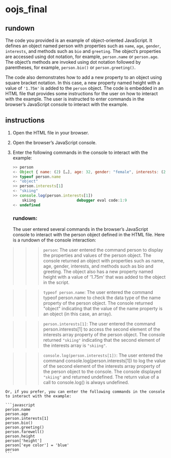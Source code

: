 # oojs_final 

## rundown 
The code you provided is an example of object-oriented JavaScript. It defines an object named person with properties such as `name`, `age`, `gender`, `interests`, and methods such as `bio` and `greeting`. The object’s properties are accessed using dot notation, for example, `person.name` or `person.age`. The object’s methods are invoked using dot notation followed by parentheses, for example, `person.bio()` or `person.greeting()`. 

The code also demonstrates how to add a new property to an object using square bracket notation. In this case, a new property named height with a value of `'1.75m'` is added to the `person` object. The code is embedded in an HTML file that provides some instructions for the user on how to interact with the example. The user is instructed to enter commands in the browser’s JavaScript console to interact with the example.

## instructions

1. Open the HTML file in your browser.
2. Open the browser’s JavaScript console.
3. Enter the following commands in the console to interact with the example:


    ```javascript
    >> person
    <- Object { name: (2) […], age: 32, gender: "female", interests: (2) […], bio: bio(), greeting: greeting(), height: "1.75m" }
    >> typeof person.name
    <- "object"
    >> person.interests[1]
    <- "skiing"
    >> console.log(person.interests[1])
        skiing                  debugger eval code:1:9
    <- undefined
    
    ```

    ### rundown:
    The user entered several commands in the browser’s JavaScript console to interact with the person object defined in the HTML file. Here is a rundown of the console interaction:

>>>`person`: The user entered the command person to display the properties and values of the person object. The console returned an object with properties such as name, age, gender, interests, and methods such as bio and greeting. The object also has a new property named height with a value of '1.75m' that was added to the object in the script.

>>>`typeof person.name`: The user entered the command typeof person.name to check the data type of the name property of the person object. The console returned "object" indicating that the value of the name property is an object (in this case, an array).

>>>`person.interests[1]`: The user entered the command person.interests[1] to access the second element of the interests array property of the person object. The console returned `"skiing"` indicating that the second element of the interests array is `"skiing"`.

>>>`console.log(person.interests[1])`: The user entered the command console.log(person.interests[1]) to log the value of the second element of the interests array property of the person object to the console. The console displayed `"skiing"` and returned undefined. The return value of a call to console.log() is always undefined.

    Or, if you prefer, you can enter the following commands in the console to interact with the example:

    ```javascript
    person.name
    person.age
    person.interests[1]
    person.bio()
    person.greeting()
    person.farewell()
    person.height
    person['height']
    person['eye color'] = 'blue'
    person
    ```